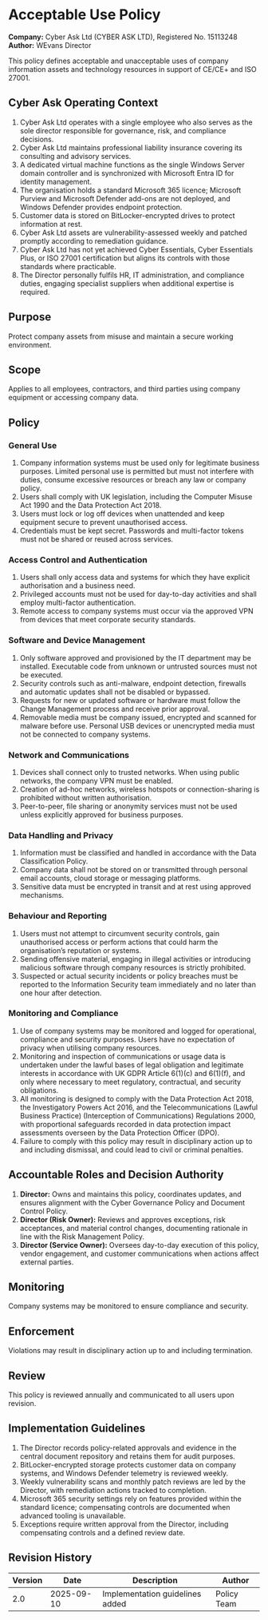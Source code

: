 # Acceptable Use Policy

**Company:** Cyber Ask Ltd (CYBER ASK LTD), Registered No. 15113248  
**Author:** WEvans Director

This policy defines acceptable and unacceptable uses of company information assets and technology resources in support of CE/CE+ and ISO 27001.

## Cyber Ask Operating Context

1. Cyber Ask Ltd operates with a single employee who also serves as the sole director responsible for governance, risk, and compliance decisions.
2. Cyber Ask Ltd maintains professional liability insurance covering its consulting and advisory services.
3. A dedicated virtual machine functions as the single Windows Server domain controller and is synchronized with Microsoft Entra ID for identity management.
4. The organisation holds a standard Microsoft 365 licence; Microsoft Purview and Microsoft Defender add-ons are not deployed, and Windows Defender provides endpoint protection.
5. Customer data is stored on BitLocker-encrypted drives to protect information at rest.
6. Cyber Ask Ltd assets are vulnerability-assessed weekly and patched promptly according to remediation guidance.
7. Cyber Ask Ltd has not yet achieved Cyber Essentials, Cyber Essentials Plus, or ISO 27001 certification but aligns its controls with those standards where practicable.
8. The Director personally fulfils HR, IT administration, and compliance duties, engaging specialist suppliers when additional expertise is required.



## Purpose

Protect company assets from misuse and maintain a secure working environment.

## Scope

Applies to all employees, contractors, and third parties using company equipment or accessing company data.

## Policy

### General Use
1. Company information systems must be used only for legitimate business purposes. Limited personal use is permitted but must not interfere with duties, consume excessive resources or breach any law or company policy.
2. Users shall comply with UK legislation, including the Computer Misuse Act 1990 and the Data Protection Act 2018.
3. Users must lock or log off devices when unattended and keep equipment secure to prevent unauthorised access.
4. Credentials must be kept secret. Passwords and multi-factor tokens must not be shared or reused across services.

### Access Control and Authentication
1. Users shall only access data and systems for which they have explicit authorisation and a business need.
2. Privileged accounts must not be used for day-to-day activities and shall employ multi-factor authentication.
3. Remote access to company systems must occur via the approved VPN from devices that meet corporate security standards.

### Software and Device Management
1. Only software approved and provisioned by the IT department may be installed. Executable code from unknown or untrusted sources must not be executed.
2. Security controls such as anti-malware, endpoint detection, firewalls and automatic updates shall not be disabled or bypassed.
3. Requests for new or updated software or hardware must follow the Change Management process and receive prior approval.
4. Removable media must be company issued, encrypted and scanned for malware before use. Personal USB devices or unencrypted media must not be connected to company systems.

### Network and Communications
1. Devices shall connect only to trusted networks. When using public networks, the company VPN must be enabled.
2. Creation of ad-hoc networks, wireless hotspots or connection-sharing is prohibited without written authorisation.
3. Peer-to-peer, file sharing or anonymity services must not be used unless explicitly approved for business purposes.

### Data Handling and Privacy
1. Information must be classified and handled in accordance with the Data Classification Policy.
2. Company data shall not be stored on or transmitted through personal email accounts, cloud storage or messaging platforms.
3. Sensitive data must be encrypted in transit and at rest using approved mechanisms.

### Behaviour and Reporting
1. Users must not attempt to circumvent security controls, gain unauthorised access or perform actions that could harm the organisation’s reputation or systems.
2. Sending offensive material, engaging in illegal activities or introducing malicious software through company resources is strictly prohibited.
3. Suspected or actual security incidents or policy breaches must be reported to the Information Security team immediately and no later than one hour after detection.

### Monitoring and Compliance
1. Use of company systems may be monitored and logged for operational, compliance and security purposes. Users have no expectation of privacy when utilising company resources.
2. Monitoring and inspection of communications or usage data is undertaken under the lawful bases of legal obligation and legitimate interests in accordance with UK GDPR Article 6(1)(c) and 6(1)(f), and only where necessary to meet regulatory, contractual, and security obligations.
3. All monitoring is designed to comply with the Data Protection Act 2018, the Investigatory Powers Act 2016, and the Telecommunications (Lawful Business Practice) (Interception of Communications) Regulations 2000, with proportional safeguards recorded in data protection impact assessments overseen by the Data Protection Officer (DPO).
4. Failure to comply with this policy may result in disciplinary action up to and including dismissal, and could lead to civil or criminal penalties.

## Accountable Roles and Decision Authority

1. **Director:** Owns and maintains this policy, coordinates updates, and ensures alignment with the Cyber Governance Policy and Document Control Policy.
2. **Director (Risk Owner):** Reviews and approves exceptions, risk acceptances, and material control changes, documenting rationale in line with the Risk Management Policy.
3. **Director (Service Owner):** Oversees day-to-day execution of this policy, vendor engagement, and customer communications when actions affect external parties.


## Monitoring

Company systems may be monitored to ensure compliance and security.

## Enforcement

Violations may result in disciplinary action up to and including termination.

## Review

This policy is reviewed annually and communicated to all users upon revision.

## Implementation Guidelines
1. The Director records policy-related approvals and evidence in the central document repository and retains them for audit purposes.
2. BitLocker-encrypted storage protects customer data on company systems, and Windows Defender telemetry is reviewed weekly.
3. Weekly vulnerability scans and monthly patch reviews are led by the Director, with remediation actions tracked to completion.
4. Microsoft 365 security settings rely on features provided within the standard licence; compensating controls are documented when advanced tooling is unavailable.
5. Exceptions require written approval from the Director, including compensating controls and a defined review date.


## Revision History

| Version | Date | Description | Author |
| ------- | ---------- | ----------------------- | ------ |
| 2.0     | 2025-09-10 | Implementation guidelines added | Policy Team |
